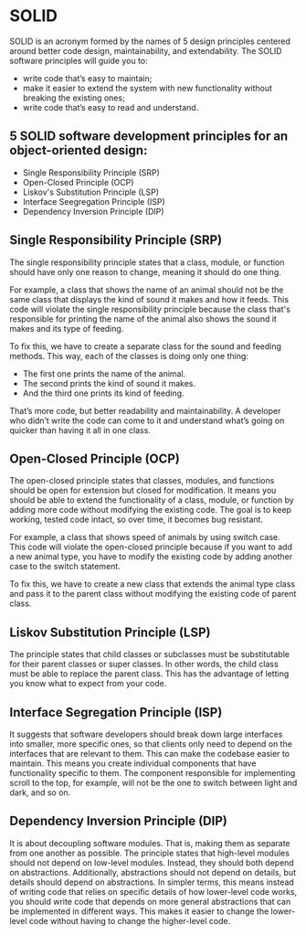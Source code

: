 # SOLID
SOLID is an acronym formed by the names of 5 design principles centered around better code design, maintainability, and extendability.
The SOLID software principles will guide you to:
- write code that’s easy to maintain;
- make it easier to extend the system with new functionality without breaking the existing ones;
- write code that’s easy to read and understand.

## 5 SOLID software development principles for an object-oriented design:
- Single Responsibility Principle (SRP)
- Open-Closed Principle (OCP)
- Liskov's Substitution Principle (LSP)
- Interface Seegregation Principle (ISP)
- Dependency Inversion Principle (DIP)

## Single Responsibility Principle (SRP)
The single responsibility principle states that a class, module, or function should have only one reason to change, meaning it should do one thing.

For example, a class that shows the name of an animal should not be the same class that displays the kind of sound it makes and how it feeds.
This code will violate the single responsibility principle because the class that's responsible for printing the name of the animal also shows the sound it makes and its type of feeding.

To fix this, we have to create a separate class for the sound and feeding methods.
This way, each of the classes is doing only one thing:
- The first one prints the name of the animal.
- The second prints the kind of sound it makes.
- And the third one prints its kind of feeding.

That’s more code, but better readability and maintainability. A developer who didn’t write the code can come to it and understand what’s going on quicker than having it all in one class.

## Open-Closed Principle (OCP)
The open-closed principle states that classes, modules, and functions should be open for extension but closed for modification.
It means you should be able to extend the functionality of a class, module, or function by adding more code without modifying the existing code.
The goal is to keep working, tested code intact, so over time, it becomes bug resistant.

For example, a class that shows speed of animals by using switch case.
This code will violate the open-closed principle because if you want to add a new animal type, you have to modify the existing code by adding another case to the switch statement.

To fix this, we have to create a new class that extends the animal type class and pass it to the parent class without modifying the existing code of parent class.

## Liskov Substitution Principle (LSP)
The principle states that child classes or subclasses must be substitutable for their parent classes or super classes. In other words, the child class must be able to replace the parent class. This has the advantage of letting you know what to expect from your code.

## Interface Segregation Principle (ISP)
It suggests that software developers should break down large interfaces into smaller, more specific ones, so that clients only need to depend on the interfaces that are relevant to them. This can make the codebase easier to maintain.
This means you create individual components that have functionality specific to them. The component responsible for implementing scroll to the top, for example, will not be the one to switch between light and dark, and so on.

## Dependency Inversion Principle (DIP)
It is about decoupling software modules. That is, making them as separate from one another as possible.
The principle states that high-level modules should not depend on low-level modules. Instead, they should both depend on abstractions. Additionally, abstractions should not depend on details, but details should depend on abstractions.
In simpler terms, this means instead of writing code that relies on specific details of how lower-level code works, you should write code that depends on more general abstractions that can be implemented in different ways.
This makes it easier to change the lower-level code without having to change the higher-level code.
